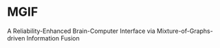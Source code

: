 # MGIF
A Reliability-Enhanced Brain-Computer Interface via Mixture-of-Graphs-driven Information Fusion
